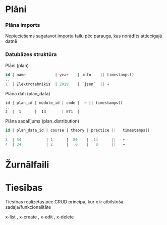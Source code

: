 
# Plāni

### Plāna imports

Nepieciešams sagatavot importa failu pēc parauga, kas norādīts attiecīgajā datnē

### Datubāzes struktūra

Plāni (plan)

```sql
id | name             | year    | info    || timestamps()
..
1  | Elektrotehniķis  | 2019    | `json`  || ~
```

Plāna dati (plan_data)

```mysql
id | plan_id | module_id | code |  ~ || timestamps()
..
2  |  1      |  14       | ET1  | 
```

Plāna sadalījums (plan_distribution)

```sql
id | plan_data_id | course | theory | practice ||   timestamps()
..
3  | 34           | 1      |  80    |  44      ||   ~
4  | 34           | 2      |   0    |   0      ||   ~
```

# Žurnālfaili


# Tiesības

Tiesības realizētas pēc CRUD principa, kur x ir atbilstošā sadaļa/funkcionalitāte

x-list , x-create , x-edit , x-delete

